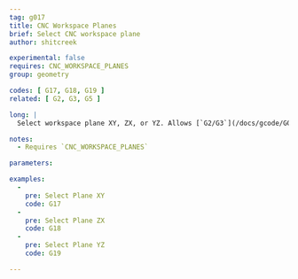 ```yaml
---
tag: g017
title: CNC Workspace Planes
brief: Select CNC workspace plane
author: shitcreek

experimental: false
requires: CNC_WORKSPACE_PLANES
group: geometry

codes: [ G17, G18, G19 ]
related: [ G2, G3, G5 ]

long: |
  Select workspace plane XY, ZX, or YZ. Allows [`G2/G3`](/docs/gcode/G002-G003.html) and [`G5`](/docs/gcode/G005.html) to operate in the selected plane when `CNC_WORKSPACE_PLANES` is enabled.

notes:
  - Requires `CNC_WORKSPACE_PLANES`

parameters:

examples:
  -
    pre: Select Plane XY
    code: G17
  -
    pre: Select Plane ZX
    code: G18
  -
    pre: Select Plane YZ
    code: G19

---
```

